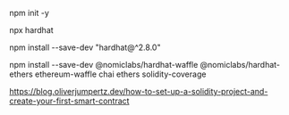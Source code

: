 npm init -y


npx hardhat

npm install --save-dev "hardhat@^2.8.0"

npm install --save-dev @nomiclabs/hardhat-waffle @nomiclabs/hardhat-ethers ethereum-waffle chai  ethers solidity-coverage

https://blog.oliverjumpertz.dev/how-to-set-up-a-solidity-project-and-create-your-first-smart-contract

